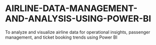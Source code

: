 # AIRLINE-DATA-MANAGEMENT-AND-ANALYSIS-USING-POWER-BI
To analyze and visualize airline data for operational insights, passenger management, and ticket booking trends using Power BI
